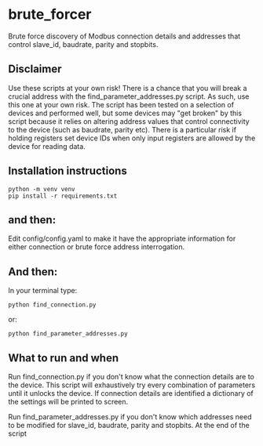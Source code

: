 # brute_forcer
Brute force discovery of Modbus connection details and addresses that control slave_id, baudrate, parity and stopbits.

## Disclaimer
Use these scripts at your own risk! There is a chance that you will break a crucial address with the find_parameter_addresses.py script. As such, use this one at your own risk. The script has been tested on a selection of devices and performed well, but some devices may "get broken" by this script because it relies on altering address values that control connectivity to the device (such as baudrate, parity etc). There is a particular risk if holding registers set device IDs when only input registers are allowed by the device for reading data.

## Installation instructions
```
python -m venv venv
pip install -r requirements.txt
```

## and then:
Edit config/config.yaml to make it have the appropriate information for either connection or brute force address interrogation.


## And then:
In your terminal type:

```python find_connection.py```

or:

```
python find_parameter_addresses.py
```

## What to run and when
Run find_connection.py if you don't know what the connection details are to the device. This script will exhaustively try every combination of parameters until it unlocks the device. If connection details are identified a dictionary of the settings will be printed to screen.

Run find_parameter_addresses.py if you don't know which addresses need to be modified for slave_id, baudrate, parity and stopbits. At the end of the script 
